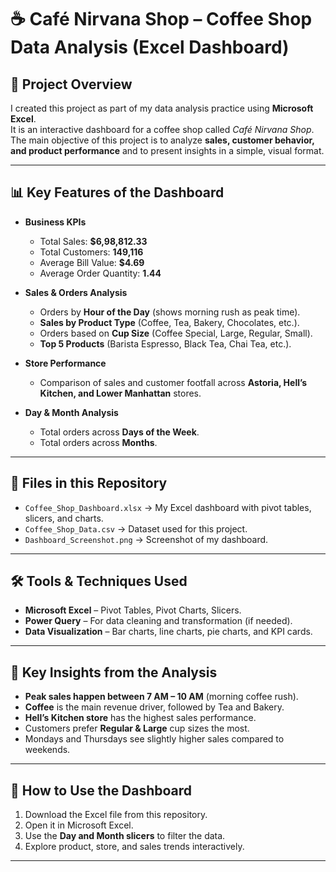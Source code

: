# ☕ Café Nirvana Shop – Coffee Shop Data Analysis (Excel Dashboard)

## 📌 Project Overview
I created this project as part of my data analysis practice using **Microsoft Excel**.  
It is an interactive dashboard for a coffee shop called *Café Nirvana Shop*.  
The main objective of this project is to analyze **sales, customer behavior, and product performance** and to present insights in a simple, visual format.  

---

## 📊 Key Features of the Dashboard
- **Business KPIs**
  - Total Sales: **$6,98,812.33**
  - Total Customers: **149,116**
  - Average Bill Value: **$4.69**
  - Average Order Quantity: **1.44**

- **Sales & Orders Analysis**
  - Orders by **Hour of the Day** (shows morning rush as peak time).
  - **Sales by Product Type** (Coffee, Tea, Bakery, Chocolates, etc.).
  - Orders based on **Cup Size** (Coffee Special, Large, Regular, Small).
  - **Top 5 Products** (Barista Espresso, Black Tea, Chai Tea, etc.).

- **Store Performance**
  - Comparison of sales and customer footfall across **Astoria, Hell’s Kitchen, and Lower Manhattan** stores.

- **Day & Month Analysis**
  - Total orders across **Days of the Week**.
  - Total orders across **Months**.

---

## 📂 Files in this Repository
- `Coffee_Shop_Dashboard.xlsx` → My Excel dashboard with pivot tables, slicers, and charts.  
- `Coffee_Shop_Data.csv` → Dataset used for this project.  
- `Dashboard_Screenshot.png` → Screenshot of my dashboard.  

---

## 🛠 Tools & Techniques Used
- **Microsoft Excel** – Pivot Tables, Pivot Charts, Slicers.  
- **Power Query** – For data cleaning and transformation (if needed).  
- **Data Visualization** – Bar charts, line charts, pie charts, and KPI cards.  

---

## 🚀 Key Insights from the Analysis
- **Peak sales happen between 7 AM – 10 AM** (morning coffee rush).  
- **Coffee** is the main revenue driver, followed by Tea and Bakery.  
- **Hell’s Kitchen store** has the highest sales performance.  
- Customers prefer **Regular & Large** cup sizes the most.  
- Mondays and Thursdays see slightly higher sales compared to weekends.  

---

## 📌 How to Use the Dashboard
1. Download the Excel file from this repository.  
2. Open it in Microsoft Excel.  
3. Use the **Day and Month slicers** to filter the data.  
4. Explore product, store, and sales trends interactively.  

---
